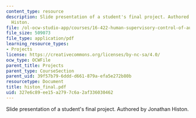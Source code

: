 ```yaml
---
content_type: resource
description: Slide presentation of a student's final project. Authored by Jonathan
  Histon.
file: /ol-ocw-studio-app/courses/16-422-human-supervisory-control-of-automated-systems-spring-2004/327e6c89ee15a2797c6a2af336030462_histon_final.pdf
file_size: 509073
file_type: application/pdf
learning_resource_types:
- Projects
license: https://creativecommons.org/licenses/by-nc-sa/4.0/
ocw_type: OCWFile
parent_title: Projects
parent_type: CourseSection
parent_uid: 39f57b79-6ddd-d661-879a-efa5e272b80b
resourcetype: Document
title: histon_final.pdf
uid: 327e6c89-ee15-a279-7c6a-2af336030462
---
```

Slide presentation of a student's final project. Authored by Jonathan Histon.